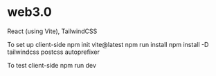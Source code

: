 # web3.0

React (using Vite), TailwindCSS

To set up client-side
npm init vite@latest
npm run install 
npm install -D tailwindcss postcss autoprefixer

To test client-side
npm run dev 
